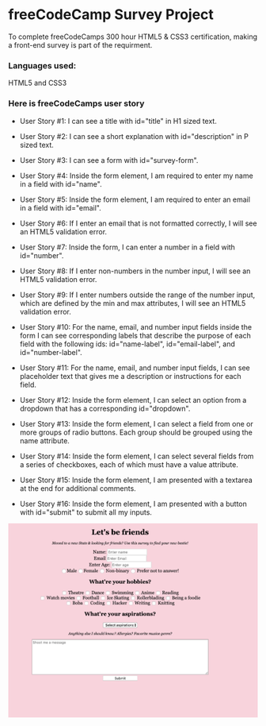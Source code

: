 # freeCodeCamp Survey Project

To complete freeCodeCamps 300 hour HTML5 & CSS3 certification, making a front-end survey is part of the requirment. 

### Languages used: 
 HTML5 and CSS3

 ### Here is freeCodeCamps user story 

 * User Story #1: I can see a title with id="title" in H1 sized text.

* User Story #2: I can see a short explanation with id="description" in P sized text.

* User Story #3: I can see a form with id="survey-form".

* User Story #4: Inside the form element, I am required to enter my name in a field with id="name".

* User Story #5: Inside the form element, I am required to enter an email in a field with id="email".

* User Story #6: If I enter an email that is not formatted correctly, I will see an HTML5 validation error.

* User Story #7: Inside the form, I can enter a number in a field with id="number".

* User Story #8: If I enter non-numbers in the number input, I will see an HTML5 validation error.

* User Story #9: If I enter numbers outside the range of the number input, which are defined by the min and max attributes, I will see an HTML5 validation error.

* User Story #10: For the name, email, and number input fields inside the form I can see corresponding labels that describe the purpose of each field with the following ids: id="name-label", id="email-label", and id="number-label".

* User Story #11: For the name, email, and number input fields, I can see placeholder text that gives me a description or instructions for each field.

* User Story #12: Inside the form element, I can select an option from a dropdown that has a corresponding id="dropdown".

* User Story #13: Inside the form element, I can select a field from one or more groups of radio buttons. Each group should be grouped using the name attribute.

* User Story #14: Inside the form element, I can select several fields from a series of checkboxes, each of which must have a value attribute.

* User Story #15: Inside the form element, I am presented with a textarea at the end for additional comments.

* User Story #16: Inside the form element, I am presented with a button with id="submit" to submit all my inputs.

![survey](bffsurvey.png)